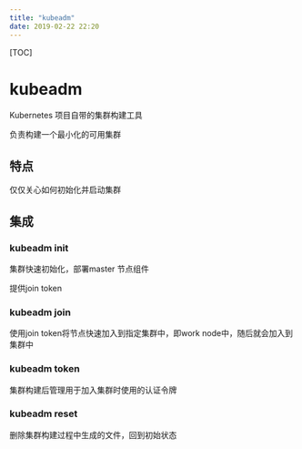 ```yaml
---
title: "kubeadm"
date: 2019-02-22 22:20
---
```



[TOC]



# kubeadm

Kubernetes 项目自带的集群构建工具

负责构建一个最小化的可用集群



## 特点

仅仅关心如何初始化并启动集群



## 集成

### kubeadm init

集群快速初始化，部署master 节点组件

提供join token





### kubeadm join

使用join token将节点快速加入到指定集群中，即work node中，随后就会加入到集群中



### kubeadm token

集群构建后管理用于加入集群时使用的认证令牌



### kubeadm reset

删除集群构建过程中生成的文件，回到初始状态



